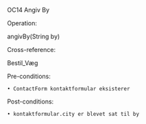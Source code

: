 OC14 Angiv By

Operation:

angivBy(String by)

Cross-reference:

Bestil_Væg

Pre-conditions:

    • ContactForm kontaktformular eksisterer
	
	
Post-conditions:

    • kontaktformular.city er blevet sat til by
